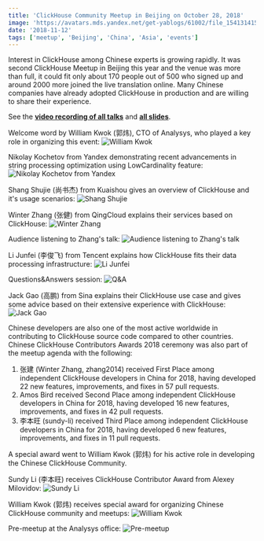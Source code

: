 ```yaml
---
title: 'ClickHouse Community Meetup in Beijing on October 28, 2018'
image: 'https://avatars.mds.yandex.net/get-yablogs/61002/file_1541314158935/orig'
date: '2018-11-12'
tags: ['meetup', 'Beijing', 'China', 'Asia', 'events']
---
```


Interest in ClickHouse among Chinese experts is growing rapidly. It was second ClickHouse Meetup in Beijing this year and the venue was more than full, it could fit only about 170 people out of 500 who signed up and around 2000 more joined the live translation online. Many Chinese companies have already adopted ClickHouse in production and are willing to share their experience.

See the **[video recording of all talks](http://play.yunxi.tv/livestream/flash?id=05527cf6e260448b9d880b99d2cf4d40)** and **[all slides](https://github.com/yandex/clickhouse-presentations/tree/master/meetup19)**.

Welcome word by William Kwok (郭炜), CTO of Analysys, who played a key role in organizing this event:
![William Kwok](https://avatars.mds.yandex.net/get-yablogs/47421/file_1542029773424/orig)

Nikolay Kochetov from Yandex demonstrating recent advancements in string processing optimization using LowCardinality feature:
![Nikolay Kochetov from Yandex](https://avatars.mds.yandex.net/get-yablogs/38241/file_1542029913523/orig)

Shang Shujie (尚书杰) from Kuaishou gives an overview of ClickHouse and it's usage scenarios:
![Shang Shujie](https://avatars.mds.yandex.net/get-yablogs/51778/file_1542030107580/orig)

Winter Zhang (张健) from QingCloud explains their services based on ClickHouse:
![Winter Zhang](https://avatars.mds.yandex.net/get-yablogs/61002/file_1542030213575/orig)

Audience listening to Zhang's talk:
![Audience listening to Zhang's talk](https://avatars.mds.yandex.net/get-yablogs/51778/file_1542030551688/orig)

Li Junfei (李俊飞) from Tencent explains how ClickHouse fits their data processing infrastructure:
![Li Junfei](https://avatars.mds.yandex.net/get-yablogs/49865/file_1542030630447/orig)

Questions&Answers session:
![Q&A](https://avatars.mds.yandex.net/get-yablogs/47421/file_1542031644593/orig)

Jack Gao (高鹏) from Sina explains their ClickHouse use case and gives some advice based on their extensive experience with ClickHouse:
![Jack Gao](https://avatars.mds.yandex.net/get-yablogs/114306/file_1542030825804/orig)

Chinese developers are also one of the most active worldwide in contributing to ClickHouse source code compared to other countries. Chinese ClickHouse Contributors Awards 2018 ceremony was also part of the meetup agenda with the following:

1. 张建 (Winter Zhang, zhang2014) received First Place among independent ClickHouse developers in China for 2018, having developed 22 new features, improvements, and fixes in 57 pull requests.
2. Amos Bird received Second Place among independent ClickHouse developers in China for 2018, having developed 16 new features, improvements, and fixes in 42 pull requests.
3. 李本旺 (sundy-li) received Third Place among independent ClickHouse developers in China for 2018, having developed 6 new features, improvements, and fixes in 11 pull requests.

A special award went to William Kwok (郭炜) for his active role in developing the Chinese ClickHouse Community.

Sundy Li (李本旺) receives ClickHouse Contributor Award from Alexey Milovidov:
![Sundy Li](https://avatars.mds.yandex.net/get-yablogs/47421/file_1542031212304/orig)

William Kwok (郭炜) receives special award for organizing Chinese ClickHouse community and meetups:
![William Kwok](https://avatars.mds.yandex.net/get-yablogs/51778/file_1542031554450/orig)

Pre-meetup at the Analysys office:
![Pre-meetup](https://avatars.mds.yandex.net/get-yablogs/49865/file_1542029689914/orig)



